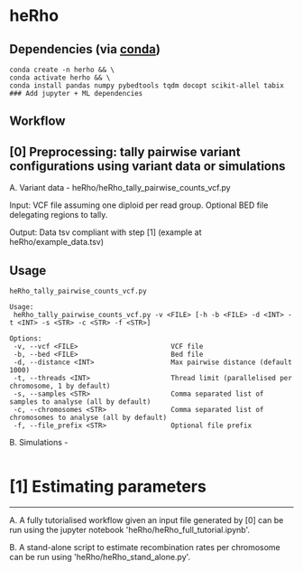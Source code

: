 heRho
=========

Dependencies (via [conda](https://conda.io/miniconda.html))
-------
```
conda create -n herho && \
conda activate herho && \
conda install pandas numpy pybedtools tqdm docopt scikit-allel tabix ### Add jupyter + ML dependencies
```

Workflow
-------

[0] Preprocessing: tally pairwise variant configurations using variant data or simulations
-------
A. Variant data - heRho/heRho_tally_pairwise_counts_vcf.py

Input: VCF file assuming one diploid per read group. Optional BED file delegating regions to tally.

Output: Data tsv compliant with step [1] (example at heRho/example_data.tsv)

Usage
-------

```
heRho_tally_pairwise_counts_vcf.py

Usage: 
 heRho_tally_pairwise_counts_vcf.py -v <FILE> [-h -b <FILE> -d <INT> -t <INT> -s <STR> -c <STR> -f <STR>]

Options:
 -v, --vcf <FILE>                       VCF file
 -b, --bed <FILE>                       Bed file
 -d, --distance <INT>                   Max pairwise distance (default 1000)
 -t, --threads <INT>                    Thread limit (parallelised per chromosome, 1 by default)
 -s, --samples <STR>                    Comma separated list of samples to analyse (all by default)
 -c, --chromosomes <STR>                Comma separated list of chromosomes to analyse (all by default)
 -f, --file_prefix <STR>                Optional file prefix

```

B. Simulations - 
```
```

# [1] Estimating parameters
-------

A. A fully tutorialised workflow given an input file generated by [0] can be run using the jupyter notebook 'heRho/heRho_full_tutorial.ipynb'.

B. A stand-alone script to estimate recombination rates per chromosome can be run using  'heRho/heRho_stand_alone.py'.
